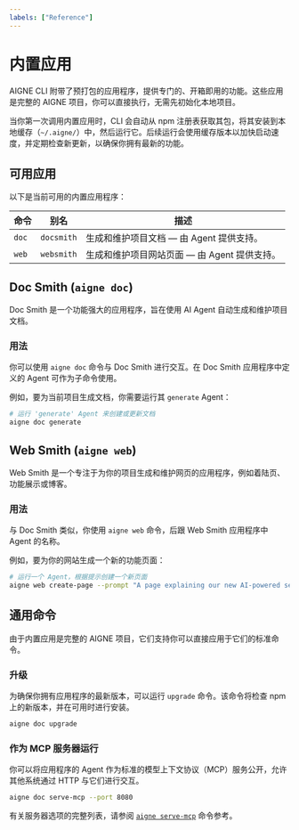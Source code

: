 ```yaml
---
labels: ["Reference"]
---
```


# 内置应用

AIGNE CLI 附带了预打包的应用程序，提供专门的、开箱即用的功能。这些应用是完整的 AIGNE 项目，你可以直接执行，无需先初始化本地项目。

当你第一次调用内置应用时，CLI 会自动从 npm 注册表获取其包，将其安装到本地缓存（`~/.aigne/`）中，然后运行它。后续运行会使用缓存版本以加快启动速度，并定期检查新更新，以确保你拥有最新的功能。

## 可用应用

以下是当前可用的内置应用程序：

| 命令 | 别名 | 描述 |
|---|---|---|
| `doc` | `docsmith` | 生成和维护项目文档 — 由 Agent 提供支持。 |
| `web` | `websmith` | 生成和维护项目网站页面 — 由 Agent 提供支持。 |

## Doc Smith (`aigne doc`)

Doc Smith 是一个功能强大的应用程序，旨在使用 AI Agent 自动生成和维护项目文档。

### 用法

你可以使用 `aigne doc` 命令与 Doc Smith 进行交互。在 Doc Smith 应用程序中定义的 Agent 可作为子命令使用。

例如，要为当前项目生成文档，你需要运行其 `generate` Agent：

```bash title="生成项目文档" icon=lucide:terminal
# 运行 'generate' Agent 来创建或更新文档
aigne doc generate
```

## Web Smith (`aigne web`)

Web Smith 是一个专注于为你的项目生成和维护网页的应用程序，例如着陆页、功能展示或博客。

### 用法

与 Doc Smith 类似，你使用 `aigne web` 命令，后跟 Web Smith 应用程序中 Agent 的名称。

例如，要为你的网站生成一个新的功能页面：

```bash title="生成一个新的功能页面" icon=lucide:terminal
# 运行一个 Agent，根据提示创建一个新页面
aigne web create-page --prompt "A page explaining our new AI-powered search feature"
```

## 通用命令

由于内置应用是完整的 AIGNE 项目，它们支持你可以直接应用于它们的标准命令。

### 升级

为确保你拥有应用程序的最新版本，可以运行 `upgrade` 命令。该命令将检查 npm 上的新版本，并在可用时进行安装。

```bash title="升级 Doc Smith" icon=lucide:terminal
aigne doc upgrade
```

### 作为 MCP 服务器运行

你可以将应用程序的 Agent 作为标准的模型上下文协议（MCP）服务公开，允许其他系统通过 HTTP 与它们进行交互。

```bash title="运行 Doc Smith Agent" icon=lucide:terminal
aigne doc serve-mcp --port 8080
```

有关服务器选项的完整列表，请参阅 [`aigne serve-mcp`](./command-reference-serve-mcp.md) 命令参考。
